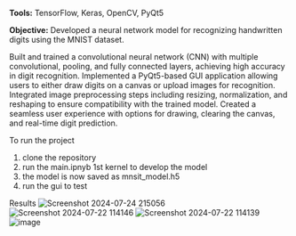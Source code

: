 **Tools:** TensorFlow, Keras, OpenCV, PyQt5


**Objective:** Developed a neural network model for recognizing handwritten digits using the MNIST dataset.

Built and trained a convolutional neural network (CNN) with multiple convolutional, pooling, and fully connected layers, achieving high accuracy in digit recognition. Implemented a PyQt5-based GUI application allowing users to either draw digits on a canvas or upload images for recognition.
Integrated image preprocessing steps including resizing, normalization, and reshaping to ensure compatibility with the trained model. Created a seamless user experience with options for drawing, clearing the canvas, and real-time digit prediction.

To run the project
1. clone the repository
2. run the main.ipnyb 1st kernel to develop the model
3. the model is now saved as mnsit_model.h5
4. run the gui to test

Results
![Screenshot 2024-07-24 215056](https://github.com/user-attachments/assets/17e25fa6-a374-47c8-ab0c-260ef7f67060)
![Screenshot 2024-07-22 114146](https://github.com/user-attachments/assets/bedc7fd9-49bf-4f0a-bcc5-8ae5743c39cf)
![Screenshot 2024-07-22 114139](https://github.com/user-attachments/assets/2bf376f1-2630-4b20-9853-d749252619c7)
![image](https://github.com/user-attachments/assets/9e09d949-76ed-4304-9ef3-392926ff3677)
